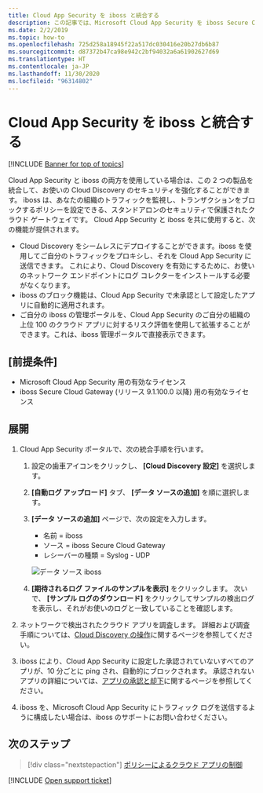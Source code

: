 ```yaml
---
title: Cloud App Security を iboss と統合する
description: この記事では、Microsoft Cloud App Security を iboss Secure Cloud Gateway と統合し、シームレスな Cloud Discovery と、承認されていないアプリの自動ブロックを実現する方法について説明します。
ms.date: 2/2/2019
ms.topic: how-to
ms.openlocfilehash: 725d258a18945f22a517dc030416e20b27db6b87
ms.sourcegitcommit: d87372b47ca98e942c2bf94032a6a61902627d69
ms.translationtype: HT
ms.contentlocale: ja-JP
ms.lasthandoff: 11/30/2020
ms.locfileid: "96314802"
---
```

# <a name="integrate-cloud-app-security-with-iboss"></a>Cloud App Security を iboss と統合する

[!INCLUDE [Banner for top of topics](includes/banner.md)]

Cloud App Security と iboss の両方を使用している場合は、この 2 つの製品を統合して、お使いの Cloud Discovery のセキュリティを強化することができます。 iboss は、あなたの組織のトラフィックを監視し、トランザクションをブロックするポリシーを設定できる、スタンドアロンのセキュリティで保護されたクラウド ゲートウェイです。 Cloud App Security と iboss を共に使用すると、次の機能が提供されます。

- Cloud Discovery をシームレスにデプロイすることができます。iboss を使用してご自分のトラフィックをプロキシし、それを Cloud App Security に送信できます。 これにより、Cloud Discovery を有効にするために、お使いのネットワーク エンドポイントにログ コレクターをインストールする必要がなくなります。
- iboss のブロック機能は、Cloud App Security で未承認として設定したアプリに自動的に適用されます。
- ご自分の iboss の管理ポータルを、Cloud App Security のご自分の組織の上位 100 のクラウド アプリに対するリスク評価を使用して拡張することができます。これは、iboss 管理ポータルで直接表示できます。

## <a name="prerequisites"></a>[前提条件]

- Microsoft Cloud App Security 用の有効なライセンス
- iboss Secure Cloud Gateway (リリース 9.1.100.0 以降) 用の有効なライセンス

## <a name="deployment"></a>展開

1. Cloud App Security ポータルで、次の統合手順を行います。
    1. 設定の歯車アイコンをクリックし、 **[Cloud Discovery 設定]** を選択します。
    2. **[自動ログ アップロード]** タブ、 **[データ ソースの追加]** を順に選択します。
    3. **[データ ソースの追加]** ページで、次の設定を入力します。

        - 名前 = iboss
        - ソース = iboss Secure Cloud Gateway
        - レシーバーの種類 = Syslog - UDP

        ![データ ソース iboss](media/iboss-integration.png)

    4. **[期待されるログ ファイルのサンプルを表示]** をクリックします。 次いで、 **[サンプル ログのダウンロード]** をクリックしてサンプルの検出ログを表示し、それがお使いのログと一致していることを確認します。<br />

1. ネットワークで検出されたクラウド アプリを調査します。 詳細および調査手順については、[Cloud Discovery の操作](working-with-cloud-discovery-data.md)に関するページを参照してください。

1. iboss により、Cloud App Security に設定した承認されていないすべてのアプリが、10 分ごとに ping され、自動的にブロックされます。 承認されないアプリの詳細については、[アプリの承認と却下](governance-discovery.md#BKMK_SanctionApp)に関するページを参照してください。

1. iboss を、Microsoft Cloud App Security にトラフィック ログを送信するように構成したい場合は、iboss のサポートにお問い合わせください。

## <a name="next-steps"></a>次のステップ

> [!div class="nextstepaction"]
> [ポリシーによるクラウド アプリの制御](control-cloud-apps-with-policies.md)

[!INCLUDE [Open support ticket](includes/support.md)]
